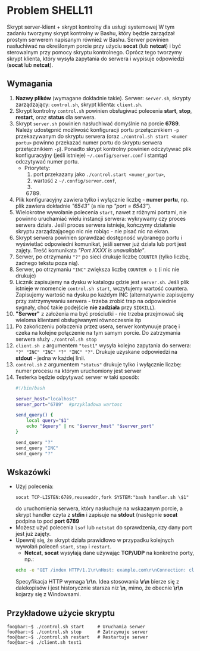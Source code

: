 # Problem SHELL11

Skrypt server-klient + skrypt kontrolny dla usługi systemowej
W tym zadaniu tworzymy skrypt kontrolny w Bashu, który będzie zarządzał prostym serwerem napisanym również w Bashu. Serwer powinien nasłuchiwać na określonym porcie przy użyciu **socat** (lub **netcat**) i być sterowalnym przy pomocy skryptu kontrolnego. Oprócz tego tworzymy skrypt klienta, który wysyła zapytania do serwera i wypisuje odpowiedzi (**socat** lub **netcat**).

## Wymagania
1. **Nazwy plików** (wymagane dokładnie takie). Serwer: `server.sh`, skrypty zarządzający: `control.sh`, skrypt klienta: `client.sh`.
2. Skrypt kontrolny `control.sh` powinien obsługiwać polecenia **start**, **stop**, **restart**, oraz **status** dla serwera.
3. Skrypt `server.sh` powinien nasłuchiwać domyślnie na porcie **6789**. Należy udostępnić możliwość konfiguracji portu przełącznikiem `-p` przekazywanym do skryptu serwera (oraz `./control.sh start <numer portu>` powinno przekazać numer portu do skryptu serwera przełącznikiem `-p`). Ponadto skrypt kontrolny powinien odczytywać plik konfiguracyjny (jeśli istnieje) `~/.config/server.conf` i stamtąd odczytywać numer portu. 
    * Priorytety: 
        1. port przekazany jako `./control.start <numer_portu>`, 
        2. wartość z `~/.config/server.conf`, 
        3. 6789.
4. Plik konfiguracyjny zawiera tylko i wyłącznie liczbę - **numer portu**, np. plik zawiera dokładnie *"6543"* (a nie np *"port = 6543"*).
5. Wielokrotne wywołanie polecenia `start`, nawet z różnymi portami, nie powinno uruchamiać wielu instancji serwera: wykrywamy czy proces serwera działa. Jeśli proces serwera istnieje, kończymy działanie skryptu zarządzającego nic nie robiąc - nie pisać nic na ekran.
6. Skrypt serwera powinien sprawdzać dostępność wybranego portu i wyświetlać odpowiedni komunikat, jeśli serwer już działa lub port jest zajęty. Treść komunikata *"Port XXXX is unavailable"*.
7. Serwer, po otrzymaniu `"?"` po sieci drukuje liczbę `COUNTER` (tylko liczbę, żadnego tekstu poza nią).
8. Serwer, po otrzymaniu `"INC"` zwiększa liczbę `COUNTER o 1` (i nic nie drukuje)
9. Licznik zapisujemy na dysku w katalogu gdzie jest `server.sh`. Jeśli plik istnieje w momencie `control.sh start`, wczytujemy wartość countera. Zapisujemy wartość na dysku po każdym INC (alternatywnie zapisujemy przy zatrzymywaniu serwera - trzeba zrobić trap na odpowiednie sygnały, choć takie podejście **nie zadziała** przy `SIGKILL`).
10. **"Serwer"** z założenia ma być prościutki - nie trzeba przejmować się wieloma klientami obsługiwanymi równoczesnie itp
11. Po zakończeniu połaczenia przez usera, serwer kontynuuje pracę i czeka na kolejne połączenie na tym samym porcie. Do zatrzymania serwera służy `./control.sh stop`
12. `client.sh z` argumentem `"test1"` wysyła kolejno zapytania do serwera: `"?" "INC" "INC" "?" "INC" "?"`. Drukuje uzyskane odpowiedzi na **stdout** - jedna w każdej linii.
13. `control.sh` z argumentem `"status"` drukuje tylko i wyłącznie liczbę: numer procesu na którym uruchomiony jest serwer
14. Testerka będzie odpytywać serwer w taki sposób: 
    ```bash
    #!/bin/bash

    server_host="localhost"
    server_port="6789"  #przykladowa wartosc

    send_query() {
        local query="$1"
        echo "$query" | nc "$server_host" "$server_port"
    }

    send_query "?"
    send_query "INC"
    send_query "?"
    ```
## Wskazówki
* Użyj polecenia: 
    ```shell
    socat TCP-LISTEN:6789,reuseaddr,fork SYSTEM:"bash handler.sh \$1"
    ``` 
    do uruchomienia serwera, który nasłuchuje na wskazanym porcie, a skrypt handler czyta z **stdin** i zapisuje na **stdout** (następnie **socat** podpina to pod **port 6789**
* Możesz użyć polecenia `lsof` lub `netstat` do sprawdzenia, czy dany port jest już zajęty.
* Upewnij się, że skrypt działa prawidłowo w przypadku kolejnych wywołań poleceń `start`, `stop` i `restart`.
    * **Netcat**, **socat** wysyłają dane używając **TCP/UDP** na konkretne porty, np.: 
    ```bash
    echo -e "GET /index HTTP/1.1\r\nHost: example.com\r\nConnection: close\r\n\r\n" | nc example.com 80 , echo -e "GET /index HTTP/1.1\r\nHost: example.com\r\nConnection: close\r\n\r\n" | socat - TCP:example.com:80
    ```
    Specyfikacja HTTP wymaga **\r\n**. Idea stosowania **\r\n** bierze się z dalekopisów i jest historycznie starsza niz **\n**, mimo, że obecnie **\r\n** kojarzy się z Windowsami.

## Przykładowe użycie skryptu
```shell
foo@bar:~$ ./control.sh start     # Uruchamia serwer
foo@bar:~$ ./control.sh stop      # Zatrzymuje serwer
foo@bar:~$ ./control.sh restart   # Restartuje serwer
foo@bar:~$ ./client.sh test1
```